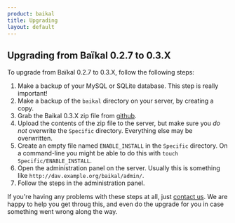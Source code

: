 ```yaml
---
product: baikal 
title: Upgrading
layout: default
---
```


Upgrading from Baïkal 0.2.7 to 0.3.X
------------------------------------

To upgrade from Baïkal 0.2.7 to 0.3.X, follow the following steps:

1. Make a backup of your MySQL or SQLite database. This step is really important!
2. Make a backup of the `baikal` directory on your server, by creating a copy.
3. Grab the Baikal 0.3.X zip file from [github][1].
4. Upload the contents of the zip file to the server, but make sure you *do not*
   overwrite the `Specific` directory. Everything else may be overwritten.
5. Create an empty file named `ENABLE_INSTALL` in the `Specific` directory. On
   a command-line you might be able to do this with
   `touch Specific/ENABLE_INSTALL`.
5. Open the administration panel on the server. Usually this is something like `http://dav.example.org/baikal/admin/`.
6. Follow the steps in the administration panel.

If you're having any problems with these steps at all, just [contact us][2].
We are happy to help you get throug this, and even do the upgrade for you in
case something went wrong along the way.

[1]: https://github.com/fruux/Baikal/releases
[2]: https://github.com/fruux/Baikal/issues/new
